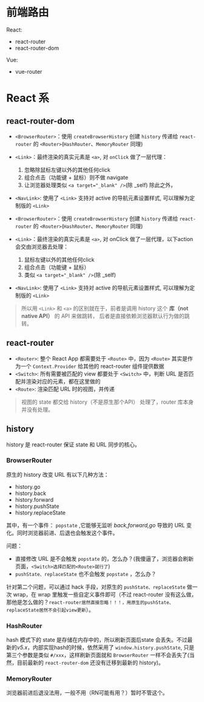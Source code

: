 # 前端路由
React:
+ react-router
+ react-router-dom

Vue:
+ vue-router

# React 系
## react-router-dom

+ `<BrowserRouter>`：使用 `createBrowserHistory` 创建 `history` 传递给 `react-router` 的 `<Router>`(`HashRouter`、`MemoryRouter` 同理)
+ `<Link>`：最终渲染的真实元素是 `<a>`, 对 `onClick` 做了一层代理：
  1. 忽略除鼠标左键以外的其他任何click
  2. 组合点击（功能键 + 鼠标）则不做 navigate
  3. 让浏览器处理类似 `<a target="_blank" />`(除 _self)
  除此之外，
+ `<NavLink>`: 使用了 `<Link>` 支持对 active 的导航元素设置样式, 可以理解为定制版的 `<Link>`

+ `<BrowserRouter>`：使用 `createBrowserHistory` 创建 `history` 传递给 `react-router` 的 `<Router>`(`HashRouter`、`MemoryRouter` 同理)
+ `<Link>`：最终渲染的真实元素是 `<a>`, 对 onClick 做了一层代理，以下action会交由浏览器去处理：
  1. 鼠标左键以外的其他任何click
  2. 组合点击（功能键 + 鼠标）
  3. 类似 `<a target="_blank" />`(除 _self)
+ `<NavLink>`: 使用了 `<Link>` 支持对 active 的导航元素设置样式, 可以理解为定制版的 `<Link>`

> 所以用 `<Link>` 和 `<a>` 的区别就在于，前者是调用 history 这个 **库（not native API）** 的 API 来做跳转， 后者是直接依赖浏览器默认行为做的跳转。

## react-router

+ `<Router>`: 整个 React App 都需要处于 `<Route>` 中，因为 `<Route>` 其实是作为一个 `Context.Provider` 给其他的 react-router 组件提供数据
+ `<Switch>`: 所有需要被匹配的 view 都要处于 `<Switch>` 中，判断 URL 是否匹配并渲染对应的元素，都在这里做的
+ `<Route>`: 渲染匹配 URL 时的视图，并传递

> 视图的 state 都交给 history（不是原生那个API） 处理了，router 库本身并没有处理。

## history
history 是 react-router 保证 state 和 URL 同步的核心。

### BrowserRouter
原生的 history 改变 URL 有以下几种方法：
+ history.go
+ history.back
+ history.forward
+ history.pushState
+ history.replaceState

其中，有一个事件： `popstate` ,它能够无监听 *back,forward,go* 导致的 URL 变化。同时浏览器前进、后退也会触发这个事件。

问题：
+ 直接修改 URL 是不会触发 `popstate` 的，怎么办？(我傻逼了，浏览器会刷新页面，`<Switch>选择匹配的<Route>就行了`)
+ `pushState、replaceState` 也不会触发 `popstate` ，怎么办？

针对第二个问题，可以通过 hack 手段，对原生的 `pushState、replaceState` 做一次 wrap，在 wrap 里触发一些自定义事件即可（不过 react-router 没有这么做，那他是怎么做的？`react-router居然直接忽略！！！，用原生的pushState、replaceState居然不会引起view更新`）。

### HashRouter
hash 模式下的 state 是存储在内存中的，所以刷新页面后state 会丢失。不过最新的*v5.x*，内部实现hash的时候，依然采用了 `window.history.pushState`, 只是第三个参数是类似 `#/xxx`，这样刷新页面就和 `BrowserRouter` 一样不会丢失了(当然，目前最新的 `react-router-dom` 还没有迁移到最新的 history)。

### MemoryRouter
浏览器前进后退没法用，一般不用（RN可能有用？）暂时不管这个。
